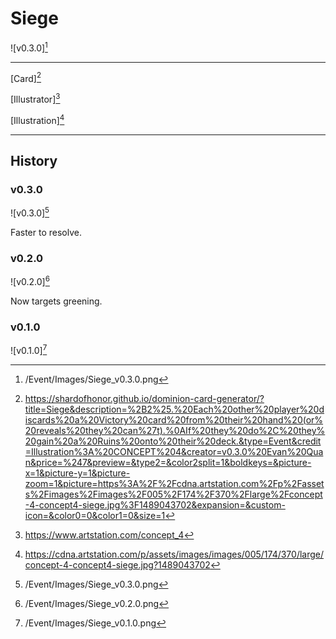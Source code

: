 # Siege

![v0.3.0][^v0.3.0]

---

[Card][^Card]

[Illustrator][^Illustrator]

[Illustration][^Illustration]

---

## History

### v0.3.0

![v0.3.0][^v0.3.0]

Faster to resolve.

### v0.2.0

![v0.2.0][^v0.2.0]

Now targets greening.

### v0.1.0

![v0.1.0][^v0.1.0]

[^v0.1.0]: /Event/Images/Siege_v0.1.0.png
[^v0.2.0]: /Event/Images/Siege_v0.2.0.png
[^v0.3.0]: /Event/Images/Siege_v0.3.0.png
[^Card]: https://shardofhonor.github.io/dominion-card-generator/?title=Siege&description=%2B2%25.%20Each%20other%20player%20discards%20a%20Victory%20card%20from%20their%20hand%20(or%20reveals%20they%20can%27t).%0AIf%20they%20do%2C%20they%20gain%20a%20Ruins%20onto%20their%20deck.&type=Event&credit=Illustration%3A%20CONCEPT%204&creator=v0.3.0%20Evan%20Quan&price=%247&preview=&type2=&color2split=1&boldkeys=&picture-x=1&picture-y=1&picture-zoom=1&picture=https%3A%2F%2Fcdna.artstation.com%2Fp%2Fassets%2Fimages%2Fimages%2F005%2F174%2F370%2Flarge%2Fconcept-4-concept4-siege.jpg%3F1489043702&expansion=&custom-icon=&color0=0&color1=0&size=1
[^Illustrator]: https://www.artstation.com/concept_4
[^Illustration]: https://cdna.artstation.com/p/assets/images/images/005/174/370/large/concept-4-concept4-siege.jpg?1489043702
